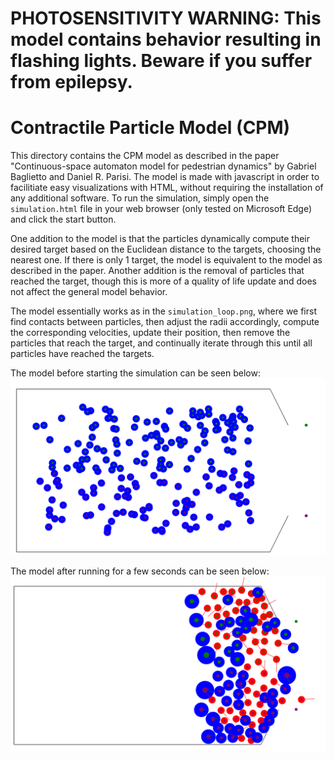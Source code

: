 # PHOTOSENSITIVITY WARNING: This model contains behavior resulting in flashing lights. Beware if you suffer from epilepsy.

# Contractile Particle Model (CPM)
This directory contains the CPM model as described in the paper "Continuous-space automaton model for pedestrian dynamics" by Gabriel Baglietto and Daniel R. Parisi.
The model is made with javascript in order to facilitiate easy visualizations with HTML, without requiring the installation of any additional software.
To run the simulation, simply open the `simulation.html` file in your web browser (only tested on Microsoft Edge) and click the start button.

One addition to the model is that the particles dynamically compute their desired target based on the Euclidean distance to the targets, choosing the nearest one. 
If there is only 1 target, the model is equivalent to the model as described in the paper.
Another addition is the removal of particles that reached the target, though this is more of a quality of life update and does not affect the general model behavior.

The model essentially works as in the `simulation_loop.png`, where we first find contacts between particles, then adjust the radii accordingly, compute the corresponding velocities,
update their position, then remove the particles that reach the target, and continually iterate through this until all particles have reached the targets.

The model before starting the simulation can be seen below:
![Model Initialization](CPM_Start.png)

The model after running for a few seconds can be seen below:
![Model Initialization](CPM_Running.png)
